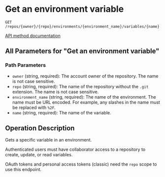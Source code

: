 # Get an environment variable

`GET /repos/{owner}/{repo}/environments/{environment_name}/variables/{name}`

[API method documentation](https://docs.github.com/rest/actions/variables#get-an-environment-variable)

## All Parameters for "Get an environment variable"

### Path Parameters

- `owner` (string, required): The account owner of the repository. The name is not case sensitive.
- `repo` (string, required): The name of the repository without the `.git` extension. The name is not case sensitive.
- `environment_name` (string, required): The name of the environment. The name must be URL encoded. For example, any slashes in the name must be replaced with `%2F`.
- `name` (string, required): The name of the variable.

## Operation Description

Gets a specific variable in an environment.

Authenticated users must have collaborator access to a repository to create, update, or read variables.

OAuth tokens and personal access tokens (classic) need the `repo` scope to use this endpoint.
